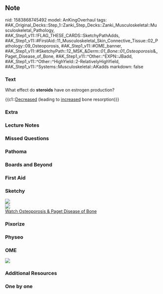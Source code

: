 ## Note
nid: 1583868745492
model: AnKingOverhaul
tags: #AK_Original_Decks::Step_1::Zanki_Step_Decks::Zanki_Musculoskeletal::Musculoskeletal_Pathology, #AK_Step1_v11::!FLAG_THESE_CARDS::SketchyPathAdds, #AK_Step1_v11::#FirstAid::11_Musculoskeletal_Skin_Connective_Tissue::02_Pathology::09_Osteoporosis, #AK_Step1_v11::#OME_banner, #AK_Step1_v11::#SketchyPath::12_MSK_&_Derm::01_Bone::01_Osteoporosis_&_Paget_Disease_of_Bone, #AK_Step1_v11::^Other::^EXPN::JBadd, #AK_Step1_v11::^Other::^HighYield::2-RelativelyHighYield, #AK_Step1_v11::^Systems::Musculoskeletal::AKadds
markdown: false

### Text
What effect do <b>steroids</b> have on estrogen production?
<div>
  {{c1::<u>Decreased</u> (leading to <u>increased</u> bone
  resorption)}}
</div>

### Extra


### Lecture Notes


### Missed Questions


### Pathoma


### Boards and Beyond


### First Aid


### Sketchy
<div><img src=
"osteoporosis%20corticosteroids_1566160514431.jpg"></div>
<div><img src=
"Zoverall%20picture%20(56)_1566160514431.jpg"></div><a href=
"https://dashboard.sketchy.com/study/medical/courses/medical-pathophysiology/units/medical-pathophysiology-musculoskeletal-derm/videos/medical-pathophysiology-musculoskeletal-and-derm-bone-osteoporosis-and-paget-disease-of-bone?utm_source=anki&utm_medium=partnership&utm_campaign=february_update&utm_content=medical">Watch
Osteoporosis & Paget Disease of Bone</a>

### Pixorize


### Physeo


### OME
<div class="ome-widget">
  <a href="https://onlinemeded.org?ref=anki"><img src=
  "_OME_AnkiFlashcards_General_3.png"></a>
</div>

### Additional Resources


### One by one

